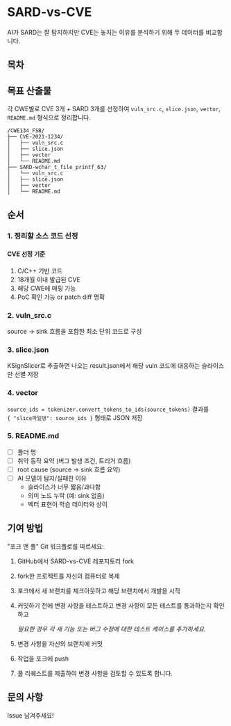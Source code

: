 # SARD-vs-CVE
AI가 SARD는 잘 탐지하지만 CVE는 놓치는 이유를 분석하기 위해 두 데이터를 비교합니다.

## 목차


## 목표 산출물
각 CWE별로 CVE 3개 + SARD 3개를 선정하여 `vuln_src.c`, `slice.json`, `vector`, `README.md` 형식으로 정리합니다.

```
/CWE134_FSB/
├── CVE-2021-1234/
│   ├── vuln_src.c
│   ├── slice.json
│   ├── vector
│   └── README.md
├── SARD-wchar_t_file_printf_63/
│   └── vuln_src.c
│   ├── slice.json
│   ├── vector
│   └── README.md
```

## 순서
### 1. 정리할 소스 코드 선정
#### CVE 선정 기준 
1. C/C++ 기반 코드
2. 18개월 이내 발급된 CVE
3. 해당 CWE에 매핑 가능
4. PoC 확인 가능 or patch diff 명확

### 2. vuln_src.c
source → sink 흐름을 포함한 최소 단위 코드로 구성

### 3. slice.json
KSignSlicer로 추출하면 나오는 result.json에서 해당 vuln 코드에 대응하는 슬라이스만 선별 저장

### 4. vector
`source_ids = tokenizer.convert_tokens_to_ids(source_tokens)` 결과를  
`{ "slice파일명": source_ids }` 형태로 JSON 저장

### 5. README.md
- [ ] 폴더 명
- [ ] 취약 동작 요약 (버그 발생 조건, 트리거 흐름)
- [ ] root cause (source → sink 흐름 요약)
- [ ] AI 모델이 탐지/실패한 이유  
  - 슬라이스가 너무 짧음/과다함  
  - 의미 노드 누락 (예: sink 없음)  
  - 벡터 표현이 학습 데이터와 상이

## 기여 방법
"포크 앤 풀" Git 워크플로를 따르세요:
1. GitHub에서 SARD-vs-CVE 레포지토리 fork
2. fork한 프로젝트를 자신의 컴퓨터로 복제
3. 포크에서 새 브랜치를 체크아웃하고 해당 브랜치에서 개발을 시작
4. 커밋하기 전에 변경 사항을 테스트하고 변경 사항이 모든 테스트를 통과하는지 확인하고

   _필요한 경우 각 새 기능 또는 버그 수정에 대한 테스트 케이스를 추가하세요._
6. 변경 사항을 자신의 브랜치에 커밋
7. 작업을 포크에 push
8. 풀 리퀘스트를 제출하여 변경 사항을 검토할 수 있도록 합니다.

## 문의 사항
Issue 남겨주세요!
